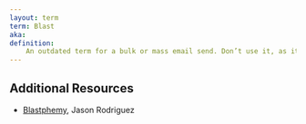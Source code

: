 ```yaml
---
layout: term
term: Blast
aka:
definition:
    An outdated term for a bulk or mass email send. Don’t use it, as its indicative of a lack of respect for subscribers and the email marketing profession.
---
```


## Additional Resources

- [Blastphemy](https://rodriguezcommaj.com/blog/blastphemy/), Jason Rodriguez